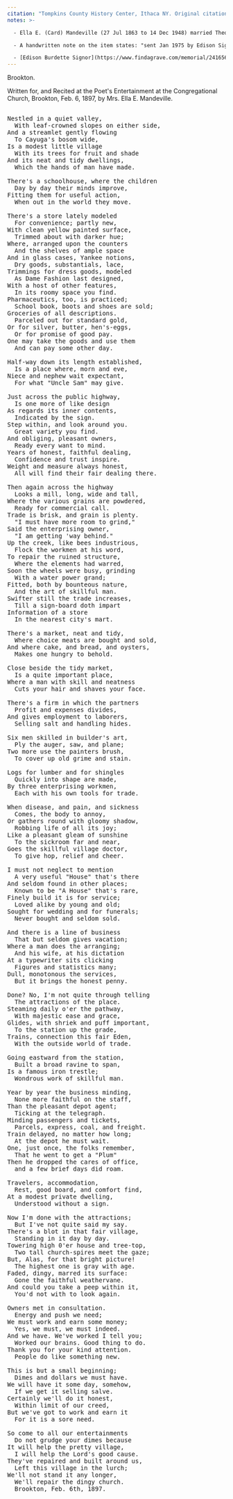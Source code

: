 ```yaml
---
citation: "Tompkins County History Center, Ithaca NY. Original citation could not be found."
notes: >-

  - Ella E. (Card) Mandeville (27 Jul 1863 to 14 Dec 1948) married Theodore Mandeville (). (17 Dec 1948, Lewiston Daily Sun, Lewiston, ME, p2.)

  - A handwritten note on the item states: "sent Jan 1975 by Edison Signor of Spencer from his father's scrapbook". 

  - [Edison Burdette Signor](https://www.findagrave.com/memorial/241656131/edison-burdette-signor) (06 May 1903 to 13 Dec 1987). At one time Edison and his parents lived near Besemer. His obituary states: "Mr. Signor was editor of the Poetry Corner of the Spencer Needle and the Random Harvest. A self-employed motorcycle mechanic, he was a mail carrier until his retirement. He also drove a bus for the Spencer Central School District years ago. He was a member of Nyonta Tribe of the Lone Scouts of America and the Spencer Historical Society." (15 Dec 1987, Ithaca Journal, Ithaca NY, p5, newspapers.com).
---
```


Brookton.

Written for, and Recited at the Poet's Entertainment at the Congregational Church, Brookton, Feb. 6, 1897, by Mrs. Ella E. Mandeville.


 
<pre>

Nestled in a quiet valley,
  With leaf-crowned slopes on either side,
And a streamlet gently flowing
  To Cayuga's bosom wide,
Is a modest little village
  With its trees for fruit and shade
And its neat and tidy dwellings, 
  Which the hands of man have made.

There's a schoolhouse, where the children
  Day by day their minds improve,
Fitting them for useful action,
  When out in the world they move.

There's a store lately modeled
  For convenience; partly new,
With clean yellow painted surface,
  Trimmed about with darker hue;
Where, arranged upon the counters
  And the shelves of ample space
And in glass cases, Yankee notions, 
  Dry goods, substantials, lace,
Trimmings for dress goods, modeled 
  As Dame Fashion last designed,
With a host of other features,
  In its roomy space you find.
Pharmaceutics, too, is practiced;
  School book, boots and shoes are sold;
Groceries of all descriptions.
  Parceled out for standard gold, 
Or for silver, butter, hen's-eggs,
  Or for promise of good pay.
One may take the goods and use them 
  And can pay some other day.

Half-way down its length established, 
  Is a place where, morn and eve,
Niece and nephew wait expectant,
  For what "Uncle Sam" may give.

Just across the public highway,
  Is one more of like design
As regards its inner contents,
  Indicated by the sign.
Step within, and look around you.
  Great variety you find.
And obliging, pleasant owners,
  Ready every want to mind.
Years of honest, faithful dealing,
  Confidence and trust inspire.
Weight and measure always honest, 
  All will find their fair dealing there.

Then again across the highway
  Looks a mill, long, wide and tall,
Where the various grains are powdered,
  Ready for commercial call.
Trade is brisk, and grain is plenty.
  "I must have more room to grind,"
Said the enterprising owner, 
  "I am getting 'way behind."
Up the creek, like bees industrious,
  Flock the workmen at his word, 
To repair the ruined structure,
  Where the elements had warred,
Soon the wheels were busy, grinding 
  With a water power grand;
Fitted, both by bounteous nature,
  And the art of skillful man.
Swifter still the trade increases,
  Till a sign-board doth impart
Information of a store
  In the nearest city's mart.

There's a market, neat and tidy,
  Where choice meats are bought and sold,
And where cake, and bread, and oysters,
  Makes one hungry to behold.

Close beside the tidy market,
  Is a quite important place, 
Where a man with skill and neatness 
  Cuts your hair and shaves your face.

There's a firm in which the partners
  Profit and expenses divides,
And gives employment to laborers,
  Selling salt and handling hides.

Six men skilled in builder's art,
  Ply the auger, saw, and plane;
Two more use the painters brush,
  To cover up old grime and stain.

Logs for lumber and for shingles
  Quickly into shape are made,
By three enterprising workmen,
  Each with his own tools for trade.

When disease, and pain, and sickness
  Comes, the body to annoy,
Or gathers round with gloomy shadow,
  Robbing life of all its joy;
Like a pleasant gleam of sunshine
  To the sickroom far and near,
Goes the skillful village doctor,
  To give hop, relief and cheer.

I must not neglect to mention
  A very useful "House" that's there 
And seldom found in other places;
  Known to be "A House" that's rare,
Finely build it is for service;
  Loved alike by young and old;
Sought for wedding and for funerals;
  Never bought and seldom sold.

And there is a line of business 
  That but seldom gives vacation;
Where a man does the arranging;
  And his wife, at his dictation
At a typewriter sits clicking
  Figures and statistics many;
Dull, monotonous the services,
  But it brings the honest penny.

Done? No, I'm not quite through telling
  The attractions of the place.
Steaming daily o'er the pathway,
  With majestic ease and grace,
Glides, with shriek and puff important,
  To the station up the grade,
Trains, connection this fair Eden,
  With the outside world of trade.

Going eastward from the station,
  Built a broad ravine to span,
Is a famous iron trestle;
  Wondrous work of skillful man.

Year by year the business minding, 
  None more faithful on the staff,
Than the pleasant depot agent;
  Ticking at the telegraph.
Minding passengers and tickets,
  Parcels, express, coal, and freight.
Train delayed, no matter how long;
  At the depot he must wait.
One, just once, the folks remember,
  That he went to get a "Plum"
Then he dropped the cares of office,
  and a few brief days did roam.

Travelers, accommodation,
  Rest, good board, and comfort find,
At a modest private dwelling,
  Understood without a sign.

Now I'm done with the attractions;
  But I've not quite said my say.
There's a blot in that fair village,
  Standing in it day by day.
Towering high 0'er house and tree-top,
  Two tall church-spires meet the gaze;
But, Alas, for that bright picture!
  The highest one is gray with age.
Faded, dingy, marred its surface:
  Gone the faithful weathervane.
And could you take a peep within it,
  You'd not with to look again.

Owners met in consultation.
  Energy and push we need;
We must work and earn some money;
  Yes, we must, we must indeed.
And we have. We've worked I tell you;
  Worked our brains. Good thing to do.
Thank you for your kind attention.
  People do like something new.

This is but a small beginning;
  Dimes and dollars we must have. 
We will have it some day, somehow,
  If we get it selling salve.
Certainly we'll do it honest,
  Within limit of our creed,
But we've got to work and earn it
  For it is a sore need.

So come to all our entertainments
  Do not grudge your dimes because
It will help the pretty village,
  I will help the Lord's good cause.
They've repaired and built around us,
  Left this village in the lurch;
We'll not stand it any longer, 
  We'll repair the dingy church.
  Brookton, Feb. 6th, 1897.

</pre>

